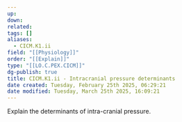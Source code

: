 ```yaml
---
up: 
down: 
related: 
tags: []
aliases:
  - CICM.K1.ii
field: "[[Physiology]]"
order: "[[Explain]]"
type: "[[LO.C.PEX.CICM]]"
dg-publish: true
title: CICM.K1.ii - Intracranial pressure determinants
date created: Tuesday, February 25th 2025, 06:29:21
date modified: Tuesday, March 25th 2025, 16:09:21
---
```


Explain the determinants of intra-cranial pressure.
